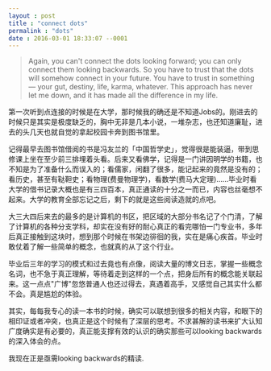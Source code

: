 ```yaml
---
layout : post
title : "connect dots"
permalink : "dots"
date : 2016-03-01 18:33:07 --0001
---
```


>Again, you can't connect the dots looking forward; you can only connect them looking backwards. So you have to trust that the dots will somehow connect in 
your future. You have to trust in something — your gut, destiny, life, karma, whatever. This approach has never let me down, and it has made all the difference in my life. 

第一次听到点连接的时候是在大学，那时候我的确还是不知道Jobs的。刚进去的时候只是其实是极度缺乏的，胸中无非是几本小说，一堆杂志，也还知道廉耻，进去的头几天也就自觉的拿起校园卡奔到图书馆里。

记得最早去图书馆借阅的书是冯友兰的「中国哲学史」，觉得很是能装逼，带到思修课上坐在至少前三排埋着头看。后来又看佛学，记得是一门讲因明学的书籍，也不知是为了准备什么而误入的；看儒家，闲翻了很多，能记起来的竟然是没有的；看历史，甚至有鞑靼史；看物理(费曼物理学)，看数学(费马大定理)……毕业时看大学的借书记录大概也是有三四百本，真正通读的十分之一而已，内容也丝毫想不起来。大学的教育全部忘记之后，剩下的就是这些阅读造就的点吧。

大三大四后来去的最多的是计算机的书区，把区域的大部分书名记了个门清，了解了计算机的各种分支学科，却实在没有好的耐心真正的看完哪怕一门专业书，多年后真正接触到这块时，想到那个时候在书架边徘徊的我，实在是痛心疾首。毕业时敢仗着了解一些简单的概念，也就真的从了这个行业。

毕业后三年的学习的模式和过去竟也有点像，阅读大量的博文日志，掌握一些概念名词，也不急于真正理解，等待着走到这样的一个点，把身后所有的概念能关联起来。这一点点"广博"忽悠普通人也还过得去，真遇着高手，又感觉自己其实什么都不会。真是尴尬的体验。

其实，每每我专心的读一本书的时候，确实可以联想到很多的相关内容，和眼下的相印证或者冲突，也真正是这个时候有了深层的思考。不求甚解的读书来扩大认知广度确实是有必要的，真正能支撑有效的认识的确实那些可以looking backwards的深入体会的点。

我现在正是亟需looking backwards的精读.

